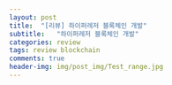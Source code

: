 ```yaml
---
layout: post
title:  "[리뷰] 하이퍼레저 블록체인 개발"
subtitle:   "하이퍼레저 블록체인 개발"
categories: review
tags: review blockchain
comments: true
header-img: img/post_img/Test_range.jpg
---
```



